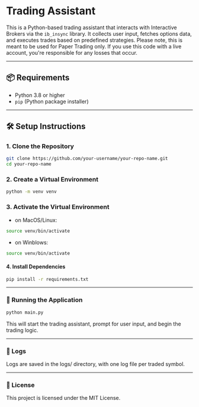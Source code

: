 # Trading Assistant

This is a Python-based trading assistant that interacts with Interactive Brokers via the `ib_insync` library. It collects user input, fetches options data, and executes trades based on predefined strategies. Please note, this is meant to be used for Paper Trading only. If you use this code with a live account, you're responsible for any losses that occur.

---

## 📦 Requirements

- Python 3.8 or higher
- `pip` (Python package installer)

---

## 🛠️ Setup Instructions

### 1. Clone the Repository

```bash
git clone https://github.com/your-username/your-repo-name.git
cd your-repo-name
```

### 2. Create a Virtual Environment

```bash
python -m venv venv
```

### 3. Activate the Virtual Environment

- on MacOS/Linux:

```bash
source venv/bin/activate
```

- on Winblows:

```bash
source venv/bin/activate
```

#### 4. Install Dependencies

```bash
pip install -r requirements.txt
```

---

### 🚀 Running the Application

```bash
python main.py
```

This will start the trading assistant, prompt for user input, and begin the trading logic.

---

### 📁 Logs

Logs are saved in the logs/ directory, with one log file per traded symbol.

---

### 🧾 License

This project is licensed under the MIT License.
